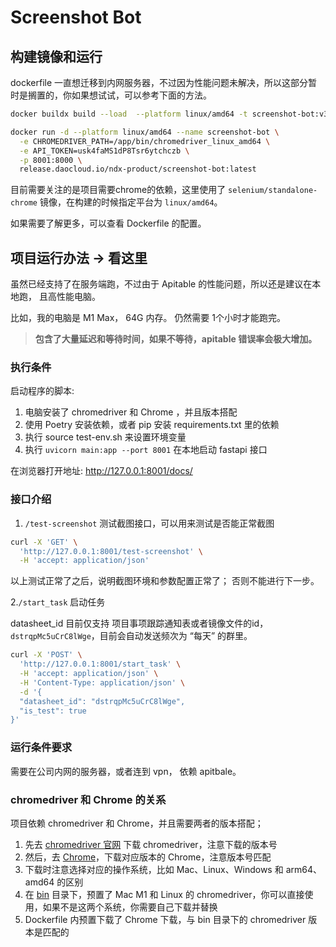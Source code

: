 # Screenshot Bot

## 构建镜像和运行

dockerfile 一直想迁移到内网服务器，不过因为性能问题未解决，所以这部分暂时是搁置的，你如果想试试，可以参考下面的方法。

```bash
docker buildx build --load  --platform linux/amd64 -t screenshot-bot:v3  .

docker run -d --platform linux/amd64 --name screenshot-bot \
  -e CHROMEDRIVER_PATH=/app/bin/chromedriver_linux_amd64 \
  -e API_TOKEN=usk4faMS1dP8Tsr6ytchczb \
  -p 8001:8000 \
  release.daocloud.io/ndx-product/screenshot-bot:latest
```

目前需要关注的是项目需要chrome的依赖，这里使用了 `selenium/standalone-chrome` 镜像，在构建的时候指定平台为 `linux/amd64`。

如果需要了解更多，可以查看 Dockerfile 的配置。

## 项目运行办法 -> 看这里

虽然已经支持了在服务端跑，不过由于 Apitable 的性能问题，所以还是建议在本地跑， 且高性能电脑。

比如，我的电脑是 M1 Max， 64G 内存。 仍然需要 1个小时才能跑完。

> **包含了大量延迟和等待时间，如果不等待，apitable 错误率会极大增加。**

### 执行条件

启动程序的脚本: 

1. 电脑安装了 chromedriver 和 Chrome ，并且版本搭配
2. 使用 Poetry 安装依赖，或者 pip 安装 requirements.txt 里的依赖
3. 执行 source test-env.sh 来设置环境变量
4. 执行 `uvicorn main:app --port 8001` 在本地启动 fastapi 接口

在浏览器打开地址: http://127.0.0.1:8001/docs/

### 接口介绍

1. `/test-screenshot` 测试截图接口，可以用来测试是否能正常截图

```bash
curl -X 'GET' \
  'http://127.0.0.1:8001/test-screenshot' \
  -H 'accept: application/json'
```

以上测试正常了之后，说明截图环境和参数配置正常了； 否则不能进行下一步。

2.`/start_task` 启动任务

datasheet_id 目前仅支持 项目事项跟踪通知表或者镜像文件的id，`dstrqpMc5uCrC8lWge`，目前会自动发送频次为 “每天” 的群里。

```bash
curl -X 'POST' \
  'http://127.0.0.1:8001/start_task' \
  -H 'accept: application/json' \
  -H 'Content-Type: application/json' \
  -d '{
  "datasheet_id": "dstrqpMc5uCrC8lWge",
  "is_test": true
}'
```

### 运行条件要求

需要在公司内网的服务器，或者连到 vpn， 依赖 apitbale。

### chromedriver 和 Chrome 的关系

项目依赖 chromedriver 和 Chrome，并且需要两者的版本搭配；

1. 先去 [chromedriver 官网](https://chromedriver.chromium.org/downloads) 下载 chromedriver，注意下载的版本号
2. 然后，去 [Chrome](https://chrome-versions.com/)，下载对应版本的 Chrome，注意版本号匹配
3. 下载时注意选择对应的操作系统，比如 Mac、Linux、Windows 和 arm64、amd64 的区别
4. 在 [bin](./bin) 目录下，预置了 Mac M1 和 Linux 的 chromedriver，你可以直接使用，如果不是这两个系统，你需要自己下载并替换
5. Dockerfile 内预置下载了 Chrome 下载，与 bin 目录下的 chromedriver 版本是匹配的

